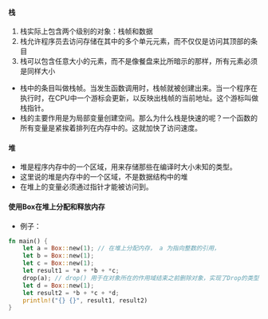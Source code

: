 #### 栈

1. 栈实际上包含两个级别的对象：栈帧和数据
2. 栈允许程序员去访问存储在其中的多个单元元素，而不仅仅是访问其顶部的条目
3. 栈可以包含任意大小的元素，而不是像餐盘来比所暗示的那样，所有元素必须是同样大小

- 栈中的条目叫做栈帧。当发生函数调用时，栈帧就被创建出来。当一个程序在执行时，在CPU中一个游标会更新，以反映出栈帧的当前地址。这个游标叫做栈指针。
- 栈的主要作用是为局部变量创建空间。那么为什么栈是快速的呢？一个函数的所有变量是紧挨着排列在内存中的。这就加快了访问速度。

#### 堆

- 堆是程序内存中的一个区域，用来存储那些在编译时大小未知的类型。
- 这里说的堆是内存中的一个区域，不是数据结构中的堆
- 在堆上的变量必须通过指针才能被访问到。

#### 使用Box在堆上分配和释放内存

- 例子：

``` rust
fn main() {
    let a = Box::new(1); // 在堆上分配内存， a 为指向整数的引用，
    let b = Box::new(1);
    let c = Box::new(1);
    let result1 = *a + *b + *c;
    drop(a); // drop() 用于在对象所在的作用域结束之前删除对象，实现了Drop的类型，就会有一个drop方法，但是在用户代码中显式调用它是不合法的。而使用std::mem::drop则可以绕过这个规则
    let d = Box::new(1);
    let result2 = *b + *c + *d;
    println!("{} {}", result1, result2)
}
```
